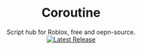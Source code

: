<h1 align="center">Coroutine</h1>
<div align="center">Script hub for Roblox, free and oepn-source.</div>
<div align="center">
	<a href="https://github.com/dawid-scripts/Coroutine/releases/latest"><img src="https://img.shields.io/github/v/release/dawid-scripts/Coroutine?include_prereleases" alt="Latest Release"/></a>
</div>